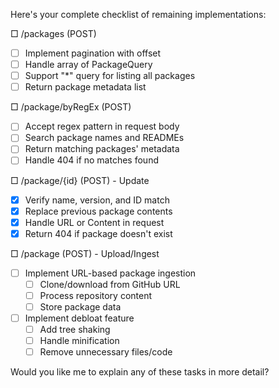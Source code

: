 Here's your complete checklist of remaining implementations:

□ /packages (POST)
- [ ] Implement pagination with offset
- [ ] Handle array of PackageQuery
- [ ] Support "*" query for listing all packages
- [ ] Return package metadata list

□ /package/byRegEx (POST)
- [ ] Accept regex pattern in request body
- [ ] Search package names and READMEs
- [ ] Return matching packages' metadata
- [ ] Handle 404 if no matches found

□ /package/{id} (POST) - Update
- [x] Verify name, version, and ID match
- [x] Replace previous package contents
- [x] Handle URL or Content in request
- [x] Return 404 if package doesn't exist

□ /package (POST) - Upload/Ingest
- [ ] Implement URL-based package ingestion
  - [ ] Clone/download from GitHub URL
  - [ ] Process repository content
  - [ ] Store package data
- [ ] Implement debloat feature
  - [ ] Add tree shaking
  - [ ] Handle minification
  - [ ] Remove unnecessary files/code

Would you like me to explain any of these tasks in more detail?